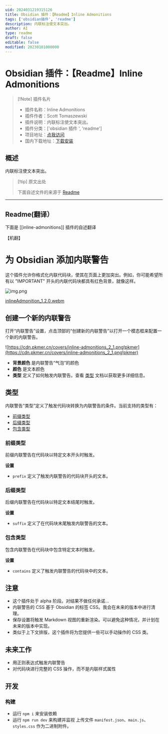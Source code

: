 ```yaml
---
uid: 2024031219315126
title: Obsidian 插件：【Readme】Inline Admonitions
tags: ['obsidian插件', 'readme']
description: 内联标注使文本突出。
author: AI
type: readme
draft: false
editable: false
modified: 20230101000000
---
```


# Obsidian 插件：【Readme】Inline Admonitions

> [!Note] 插件名片
> - 插件名称：Inline Admonitions
> - 插件作者：Scott Tomaszewski
> - 插件说明：内联标注使文本突出。
> - 插件分类：['obsidian 插件 ', 'readme']
> - 项目地址：[点我访问](https://github.com/scottTomaszewski/obsidian-inline-admonitions)
> - 国内下载地址：[下载安装](https://pkmer.cn/products/plugin/pluginMarket/?inline-admonitions)

## 概述

内联标注使文本突出。

> [!tip] 原文出处
>
>下面自述文件的来源于 [Readme](https://ghproxy.net/https://raw.githubusercontent.com/scottTomaszewski/obsidian-inline-admonitions/master/README.md)

---

## Readme(翻译）

下面是 [[inline-admonitions]] 插件的自述翻译

【机翻】

# 为 Obsidian 添加内联警告

这个插件允许你格式化内联代码块，使其在页面上更加突出。例如，你可能希望所有以 "IMPORTANT" 开头的内联代码块都具有红色背景，就像这样。

![img.png](https://cdn.pkmer.cn/covers/inline-admonitions_2_0.png!pkmer)

[inlineAdmonition_1.2.0.webm](https://github.com/scottTomaszewski/obsidian-inline-admonitions/assets/5295276/2a781588-cba0-4665-98c2-16d896cd2abe)

## 创建一个新的内联警告

打开“内联警告”设置，点击顶部的“创建新的内联警告”以打开一个模态框来配置一个新的内联警告。

![https://cdn.pkmer.cn/covers/inline-admonitions_2_1.png!pkmer](https://cdn.pkmer.cn/covers/inline-admonitions_2_1.png!pkmer)

- **背景颜色** 是内联警告“气泡”的颜色
- **颜色** 是文本颜色
- **类型** 定义了如何触发内联警告。查看 [类型](#types) 文档以获取更多详细信息。

## 类型

内联警告“类型”定义了触发代码块转换为内联警告的条件。当前支持的类型有：

- [前缀类型](#prefix-type)
- [后缀类型](#suffix-type)
- [包含类型](#contains-type)

### 前缀类型

前缀内联警告在代码块以特定文本开头时触发。

**设置**

- `prefix` 定义了触发内联警告的代码块开头的文本。

### 后缀类型

后缀内联警告在代码块以特定文本结尾时触发。

**设置**

- `suffix` 定义了在代码块末尾触发内联警告的文本。

### 包含类型

包含内联警告在代码块中包含特定文本时触发。

**设置**

- `contains` 定义了触发内联警告的代码块中的文本。

## 注意

- 这个插件处于 alpha 阶段。对结果不做任何承诺...
- 内联警告的 CSS 基于 Obsidian 的标签 CSS。我会在未来的版本中进行清理。
- 保存设置将触发 Markdown 视图的重新渲染。可以避免这种情况，并计划在未来的版本中实现。
- 类似于上下文排版，这个插件将为您提供一些可以手动操作的 CSS 类。

## 未来工作

- 用正则表达式触发内联警告
- 对代码块进行完整的 CSS 操作，而不是内联样式属性

## 开发

### 构建

- 运行 `npm i` 来安装依赖
- 运行 `npm run dev` 来构建并监视
上传文件 `manifest.json`、`main.js`、`styles.css` 作为二进制附件。



